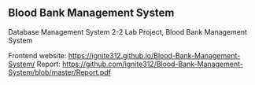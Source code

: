 ## Blood Bank Management System

Database Management System 2-2 Lab Project, Blood Bank Management System

Frontend website: https://ignite312.github.io/Blood-Bank-Management-System/
Report: https://github.com/ignite312/Blood-Bank-Management-System/blob/master/Report.pdf
